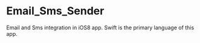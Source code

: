 # Email_Sms_Sender

Email and Sms integration in iOS8 app.
Swift is the primary language of this app.
